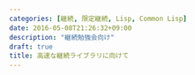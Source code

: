 ```yaml
---
categories: [継続, 限定継続, Lisp, Common Lisp]
date: 2016-05-08T21:26:32+09:00
description: "継続勉強会向け"
draft: true
title: 高速な継続ライブラリに向けて
---
```


<section data-markdown
    data-separator="\n\n"
    data-vertical="\n\n"
    data-notes="^Note:">
<script type="text/template">
# 高速な継続ライブラリに向けて
----------------------

<!-- .slide: class="center" -->

# About Me
---------
![κeenのアイコン](/images/icon.png) <!-- .element: style="position:absolute;right:0;z-index:-1" -->

 + κeen
 + [@blackenedgold](https://twitter.com/blackenedgold)
 + Github: [KeenS](https://github.com/KeenS)
 + サイバーエージェントのエンジニア
 + Lisp, ML, Rust, Shell Scriptあたりを書きます

# 継続欲しい
-----------

* 色々な場面で便利
* Schemeで使い回してるのうらやましい
* Common Lispでも使いたい
* 現実には限定継続が欲しい
  +  Common Lispには大域脱出はある


# 限定継続を使う例
-----------------
## 非同期プログラミング

* コールバック形式だと厳しい
* 限定継続を使うと綺麗に書き直せる


# 限定継続を使う例
-----------------
## ゲームのコルーチン

* 複数のオブジェクトを制御するのにコルーチンが欲しい
* cf [コルーチンをCommon Lispで簡単に定義 - さくらんぼのlambda日記](http://lambdasakura.hatenablog.com/entry/20111026/1319598590)


# 限定継続を使う例
-----------------
## do記法

* モナドのdo記法は限定継続を使って実装出来る
* [Operational monad in scheme](http://www.slideshare.net/yuichinishiwaki/operational-monad-in-scheme)



# Common Lispでの限定継続の実現
---------------

1. 仕様に入れてもらう
2. 処理系に手を入れる
3. ユーザレベルで(限定)継続ライブラリを作る
   + 柔軟なCommon Lispでは可能


# CPS変換
---------

* (限定)継続の実現方法の1つ
  + スタックを切り取る方式とかもある
* 機械的にも出来る
* グローバルな変換なのとプリミティブな式しか書けないでコンパイラ内部でやることが多い
  + 継続関係なしに中間形式として採用されることが多い
* 関数定義/呼び出し以外にも諸々の構文とかに対しても定義が必要


# CPS変換
----------

Q. Common Lispだといくつの構文に対して定義が必要?

1. 1つ
2. 26つ
3. 42つ
4. 無数



# CPS変換
----------

A. 26つ (スペシャルフォーム25+funcall)


# Common Lispのプリミティブ
--------------------------

* スペシャルフォームと呼ばれる
* 仕様で25個定められている
* [CLHS: Section 3.1.2.1.2.1](http://www.lispworks.com/documentation/HyperSpec/Body/03_ababa.htm)
* この中に関数定義だとか例外だとかは入っていない
  + マクロで定義されている


# マクロ
--------

* 構文木 to 構文木(S式to S式)変換器( = 普通のLispの関数)
* 新しい構文を作れる
* CPS変換は?????


# `macroexpand`
-------------

*[CLHS: Function MACROEXPAND, MACROEXPAND-1](http://clhs.lisp.se/Body/f_mexp_.htm)
* マクロを手動展開する関数
* 雑にいうと普段pre-orderなマクロ展開をin-orderやpost-orderにする時に使う
* 本来はあまり使いたくない
  + 処理系の展開器に任せた方が間違いが少ない
* これでマクロを排したプリミティブのCommon Lispの構文木にアクセス出来る


# cl-cont
---------

* 上記のことを全てやったライブラリ
* デファクトというか唯一のライブラリ
* [Common Lispで限定継続と遊ぶ | κeenのHappy Hacκing Blog](http://keens.github.io/slide/Common_Lispdegenteikeizokutoasobu_/)


<blockquote class="twitter-tweet" data-lang="ja"><p lang="ja" dir="ltr">「shift/resetがわからない時にあげる声」</p>&mdash; かず(原材料に小麦粉を含む) (@kazzna) <a href="https://twitter.com/kazzna/status/674026894602309632">2015年12月8日</a></blockquote>

<!-- .slide: class="center" -->


# cl-contの使用例

``` common-lisp
(with-call/cc
  (+ 1 (call/cc
        (lambda (k)
          (funcall k 2)))))

```


# cl-contの使用例

``` common-lisp
(FUNCALL
 (LAMBDA (&OPTIONAL #:G542 &REST #:G543)
   (DECLARE (IGNORABLE #:G542))
   (DECLARE (IGNORE #:G543))
   (FUNCALL
    (LAMBDA (&OPTIONAL #:G544 &REST #:G545)
      (DECLARE (IGNORABLE #:G544))
      (DECLARE (IGNORE #:G545))
      (FUNCALL (LAMBDA (K) (FUNCALL K 1))
               (LAMBDA (&OPTIONAL #:G546 &REST #:G547)
                 (DECLARE (IGNORABLE #:G546))
                 (DECLARE (IGNORE #:G547))
                 (FUNCALL (CL-CONT::FDESIGNATOR-TO-FUNCTION/CC #:G542) #'VALUES
                          #:G544 #:G546))))
    1))
 #'+)
```



# cl-contへの不満
-----------------

* 遅い
* lambda多い。
  + 多分コンパイラと相性が悪い
* lambda禁止おじさんと分かりあえる


# cl-fast-cont


<!-- .slide: class="center" -->

# cl-fast-cont
--------------

* [KeenS/cl-fast-cont: faster partial contiuation library of common lisp](https://github.com/KeenS/cl-fast-cont)
* とりあえずレポジトリ作っただけ
* 完成させたい…


# アプローチ1
<!-- .slide: class="center" -->


# SSA使う
---------

* CPSと等価
* だけどSSAだったらlambda出てこない
* Common Lispならgotoあるしいけるんじゃね？


```common-lisp
(let (x y z)
 (tagbody
    (setq x 1)
  :call/cc
    (setq y 1)
    (setq z (+ x y))))
```



# 問題
-------

* ネイティブスタックとは別に自分でスタック作らないといけない
  + 例外とかでスタック巻き戻されるとつらい
* gotoのタグをtagbodyの外に持ち出せない(=継続を外に持ち出せない)
* 変数を準備するのが面倒orパフォーマンスに影響しそう
* そもそもtagbodyそこまで柔軟じゃなかった


# アプローチ2
<!-- .slide: class="center" -->


# SSA+CPS
SSAコンパイラとCPSコンパイラ
SSAからの継続じゃだめなの？
 →gotoを使って自分でコールスタック組み立てる必要があった
Selective CPS
2pass transformation
※詳しい図解
load-time-value, catch, block, tagbody, special variableつらい
変換は会議室でおきてるんじゃない、現場で起きてるんだ
関数定義と引数の話 -> まだ決めきれてない
計測


</script>
</section>
